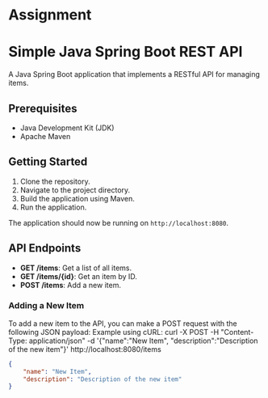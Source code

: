 # Assignment
# Simple Java Spring Boot REST API

A Java Spring Boot application that implements a RESTful API for managing items.

## Prerequisites

- Java Development Kit (JDK)
- Apache Maven

## Getting Started

1. Clone the repository.
2. Navigate to the project directory.
3. Build the application using Maven.
4. Run the application.

The application should now be running on `http://localhost:8080`.

## API Endpoints

- **GET /items**: Get a list of all items.
- **GET /items/{id}**: Get an item by ID.
- **POST /items**: Add a new item.

### Adding a New Item
To add a new item to the API, you can make a POST request with the following JSON payload:
Example using cURL:
curl -X POST -H "Content-Type: application/json" -d '{"name":"New Item", "description":"Description of the new item"}' http://localhost:8080/items


```json
{
    "name": "New Item",
    "description": "Description of the new item"
}


